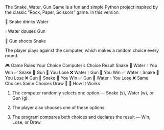 The Snake, Water, Gun Game is a fun and simple Python project inspired by the classic “Rock, Paper, Scissors” game.
In this version:

🐍 Snake drinks Water

💧 Water douses Gun

🔫 Gun shoots Snake

The player plays against the computer, which makes a random choice every round.

🎮 Game Rules
Your Choice	Computer’s Choice	Result
Snake 🐍	Water 💧	You Win ✅
Snake 🐍	Gun 🔫	You Lose ❌
Water 💧	Gun 🔫	You Win ✅
Water 💧	Snake 🐍	You Lose ❌
Gun 🔫	Snake 🐍	You Win ✅
Gun 🔫	Water 💧	You Lose ❌
Same Choices	Same Choices	Draw 🤝
🧠 How It Works

1. The computer randomly selects one option — Snake (s), Water (w), or Gun (g).

2. The player also chooses one of these options.

3. The program compares both choices and declares the result — Win, Lose, or Draw.


